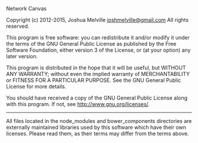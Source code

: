 Network Canvas

Copyright (c) 2012-2015, Joshua Melville <joshmelville@gmail.com>
All rights reserved.

This program is free software: you can redistribute it and/or modify
it under the terms of the GNU General Public License as published by
the Free Software Foundation, either version 3 of the License, or
(at your option) any later version.

This program is distributed in the hope that it will be useful,
but WITHOUT ANY WARRANTY; without even the implied warranty of
MERCHANTABILITY or FITNESS FOR A PARTICULAR PURPOSE.  See the
GNU General Public License for more details.

You should have received a copy of the GNU General Public License
along with this program.  If not, see <http://www.gnu.org/licenses/>.

----------------------------------------------------------------------------

All files located in the node_modules and bower_components directories are
externally maintained libraries used by this software which have their
own licenses. Please read them, as their terms may differ from
the terms above.
